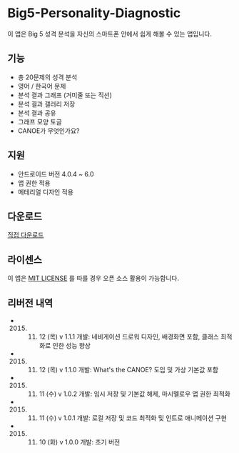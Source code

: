 # Big5-Personality-Diagnostic
이 앱은 Big 5 성격 분석을 자신의 스마트폰 안에서 쉽게 해볼 수 있는 앱입니다. 

## 기능
 * 총 20문제의 성격 분석
 * 영어 / 한국어 문제
 * 분석 결과 그래프 (거미줄 또는 직선)
 * 분석 결과 갤러리 저장
 * 분석 결과 공유
 * 그래프 모양 토글
 * CANOE가 무엇인가요?

## 지원
 * 안드로이드 버전 4.0.4 ~ 6.0 
 * 앱 권한 적용
 * 메테리얼 디자인 적용

## 다운로드
[직접 다운로드](https://github.com/WindSekirun/Big5-Personality-Diagnostic/releases/tag/v.1.1.0)

## 라이센스
이 앱은 [MIT LICENSE](https://github.com/WindSekirun/Big5-Personality-Diagnostic/blob/master/LICENSE.MD) 를 따를 경우 오픈 소스 활용이 가능합니다.

## 리버전 내역
* 2015. 11. 12 (목) v 1.1.1 개발: 네비게이션 드로워 디자인, 배경화면 포함, 클래스 최적화로 인한 성능 향상
* 2015. 11. 12 (목) v 1.1.0 개발: What's the CANOE? 도입 및 가상 기본값 포함
* 2015. 11. 11 (수) v 1.0.2 개발: 임시 저장 및 기본값 해제, 마시멜로우 앱 권한 최적화
* 2015. 11. 11 (수) v 1.0.1 개발: 로컬 저장 및 코드 최적화 및 인트로 애니메이션 구현
* 2015. 11. 10 (화) v 1.0.0 개발: 초기 버전
